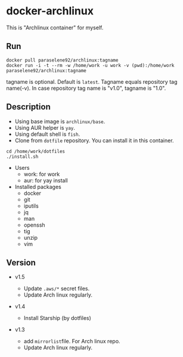# docker-archlinux

This is "Archlinux container" for myself.

## Run

```console
docker pull paraselene92/archlinux:tagname
docker run -i -t --rm -w /home/work -u work -v (pwd):/home/work paraselene92/archlinux:tagname
```

tagname is optional. Default is `latest`. Tagname equals repository tag name(-v). In case repository tag name is "v1.0", tagname is "1.0".

## Description

- Using base image is `archlinux/base`.
- Using AUR helper is `yay`.
- Using default shell is `fish`.
- Clone from `dotfile` repository. You can install it in this container.

```console
cd /home/work/dotfiles
./install.sh
```

- Users
  - work: for work
  - aur: for yay install
- Installed packages
  - docker
  - git
  - iputils
  - jq
  - man
  - openssh
  - tig
  - unzip
  - vim

## Version

- v1.5
  - Update `.aws/*` secret files.
  - Update Arch linux regularly.

- v1.4
  - Install Starship (by dotfiles)

- v1.3
  - add `mirrorlist`file. For Arch linux repo.
  - Update Arch linux regularly.

